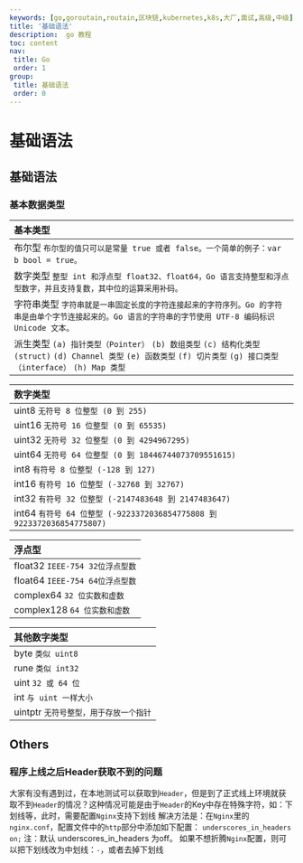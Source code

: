 ```yaml
---
keywords: [go,goroutain,routain,区块链,kubernetes,k8s,大厂,面试,高级,中级]
title: '基础语法'
description:  go 教程
toc: content
nav:
 title: Go
 order: 1
group:
 title: 基础语法
 order: 0
---
```


# 基础语法

## 基础语法

### 基本数据类型

| 基本类型                                                                                                                              |
|:----------------------------------------------------------------------------------------------------------------------------------|
| 布尔型 `布尔型的值只可以是常量 true 或者 false。一个简单的例子：var b bool = true。`                                                                        |
| 数字类型 `整型 int 和浮点型 float32、float64，Go 语言支持整型和浮点型数字，并且支持复数，其中位的运算采用补码。`                                                             |
| 字符串类型 `字符串就是一串固定长度的字符连接起来的字符序列。Go 的字符串是由单个字节连接起来的。Go 语言的字符串的字节使用 UTF-8 编码标识 Unicode 文本。`                                          |
| 派生类型 `(a) 指针类型（Pointer）` `(b) 数组类型` `(c) 结构化类型(struct)` `(d) Channel 类型` `(e) 函数类型` `(f) 切片类型` `(g) 接口类型（interface）` `(h) Map 类型` |

| 数字类型                                                            |
|:----------------------------------------------------------------|
| uint8 `无符号 8 位整型 (0 到 255)`                                     |
| uint16 `无符号 16 位整型 (0 到 65535)`                                 |
| uint32 `无符号 32 位整型 (0 到 4294967295)`                            |
| uint64 `无符号 64 位整型 (0 到 18446744073709551615)`                  |
| int8 `有符号 8 位整型 (-128 到 127)`                                   |
| int16 `有符号 16 位整型 (-32768 到 32767)`                             |
| int32 `有符号 32 位整型 (-2147483648 到 2147483647)`                   |
| int64 `有符号 64 位整型 (-9223372036854775808 到 9223372036854775807)` |

| 浮点型                        |
|:---------------------------|
| float32 `IEEE-754 32位浮点型数` |
| float64 `IEEE-754 64位浮点型数` |
| complex64 `32 位实数和虚数`      |
| complex128 `64 位实数和虚数`     |

| 其他数字类型                   |
|:-------------------------|
| byte `类似 uint8`          |
| rune `类似 int32`          |
| uint `32 或 64 位`         |
| int `与 uint 一样大小`        |
| uintptr `无符号整型，用于存放一个指针` |

## Others
### 程序上线之后Header获取不到的问题
大家有没有遇到过，在本地测试可以获取到`Header`，但是到了正式线上环境就获取不到`Header`的情况？这种情况可能是由于`Header`的Key中存在特殊字符，如：下划线等，此时，需要配置`Nginx`支持下划线
解决方法是：在`Nginx`里的`nginx.conf`，配置文件中的`http`部分中添加如下配置：
`underscores_in_headers on;`
注：默认 underscores_in_headers 为off。
如果不想折腾`Nginx`配置，则可以把下划线改为中划线：`-`，或者去掉下划线


